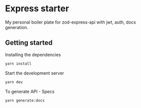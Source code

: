 # Express starter

My personal boiler plate for zod-express-api with jwt, auth, docs generation.

## Getting started

Installing the dependencies
```bash
yarn install
```

Start the development server
```bash
yarn dev
```

To generate API - Specs
```bash
yarn generate:docs
```

